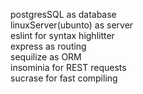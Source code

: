 postgresSQL as database <br/>
linuxServer(ubunto) as server <br/>
eslint for syntax highlitter <br/>
express as routing <br/>
sequilize as ORM <br/>
insominia for REST requests <br/>
sucrase for fast compiling <br/>
